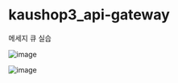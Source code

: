 # kaushop3_api-gateway
메세지 큐 실습


![image](https://user-images.githubusercontent.com/81344634/215984970-8e1aafca-38bb-439c-9c12-a5ff0dfd9de9.png)


![image](https://user-images.githubusercontent.com/81344634/215985048-e4f94bb1-6129-4ce9-b9d2-ce5b55a345c4.png)
